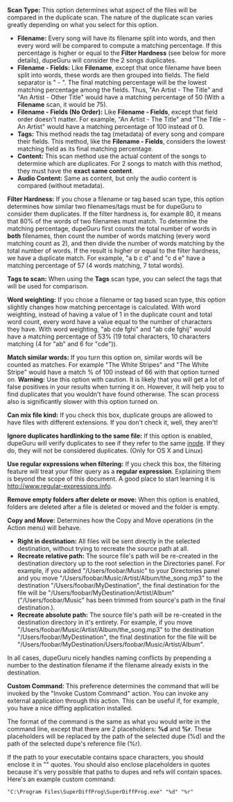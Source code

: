 **Scan Type:** This option determines what aspect of the files will be compared in the duplicate scan. The nature of the duplicate scan varies greatly depending on what you select for this option.

* **Filename:** Every song will have its filename split into words, and then every word will be compared to compute a matching percentage. If this percentage is higher or equal to the **Filter Hardness** (see below for more details), dupeGuru will consider the 2 songs duplicates.
* **Filename - Fields:** Like **Filename**, except that once filename have been split into words, these words are then grouped into fields. The field separator is " - ". The final matching percentage will be the lowest matching percentage among the fields. Thus, "An Artist - The Title" and "An Artist - Other Title" would have a matching percentage of 50 (With a **Filename** scan, it would be 75).
* **Filename - Fields (No Order):** Like **Filename - Fields**, except that field order doesn't matter. For example, "An Artist - The Title" and "The Title - An Artist" would have a matching percentage of 100 instead of 0.
* **Tags:** This method reads the tag (metadata) of every song and compare their fields. This method, like the **Filename - Fields**, considers the lowest matching field as its final matching percentage.
* **Content:** This scan method use the actual content of the songs to determine which are duplicates. For 2 songs to match with this method, they must have the **exact same content**.
* **Audio Content:** Same as content, but only the audio content is compared (without metadata).

**Filter Hardness:** If you chose a filename or tag based scan type, this option determines how similar two filenames/tags must be for dupeGuru to consider them duplicates. If the filter hardness is, for example 80, it means that 80% of the words of two filenames must match. To determine the matching percentage, dupeGuru first counts the total number of words in **both** filenames, then count the number of words matching (every word matching count as 2), and then divide the number of words matching by the total number of words. If the result is higher or equal to the filter hardness, we have a duplicate match. For example, "a b c d" and "c d e" have a matching percentage of 57 (4 words matching, 7 total words).

**Tags to scan:** When using the **Tags** scan type, you can select the tags that will be used for comparison.

**Word weighting:** If you chose a filename or tag based scan type, this option slightly changes how matching percentage is calculated. With word weighting, instead of having a value of 1 in the duplicate count and total word count, every word have a value equal to the number of characters they have. With word weighting, "ab cde fghi" and "ab cde fghij" would have a matching percentage of 53% (19 total characters, 10 characters matching (4 for "ab" and 6 for "cde")).

**Match similar words:** If you turn this option on, similar words will be counted as matches. For example "The White Stripes" and "The White Stripe" would have a match % of 100 instead of 66 with that option turned on. **Warning:** Use this option with caution. It is likely that you will get a lot of false positives in your results when turning it on. However, it will help you to find duplicates that you wouldn't have found otherwise. The scan process also is significantly slower with this option turned on.

**Can mix file kind:** If you check this box, duplicate groups are allowed to have files with different extensions. If you don't check it, well, they aren't!

**Ignore duplicates hardlinking to the same file:** If this option is enabled, dupeGuru will verify duplicates to see if they refer to the same [inode](http://en.wikipedia.org/wiki/Inode). If they do, they will not be considered duplicates. (Only for OS X and Linux)

**Use regular expressions when filtering:** If you check this box, the filtering feature will treat your filter query as a **regular expression**. Explaining them is beyond the scope of this document. A good place to start learning it is <http://www.regular-expressions.info>.

**Remove empty folders after delete or move:** When this option is enabled, folders are deleted after a file is deleted or moved and the folder is empty.

**Copy and Move:** Determines how the Copy and Move operations (in the Action menu) will behave.

* **Right in destination:** All files will be sent directly in the selected destination, without trying to recreate the source path at all.
* **Recreate relative path:** The source file's path will be re-created in the destination directory up to the root selection in the Directories panel. For example, if you added "/Users/foobar/Music" to your Directories panel and you move "/Users/foobar/Music/Artist/Album/the_song.mp3" to the destination "/Users/foobar/MyDestination", the final destination for the file will be "/Users/foobar/MyDestination/Artist/Album" ("/Users/foobar/Music" has been trimmed from source's path in the final destination.).
* **Recreate absolute path:** The source file's path will be re-created in the destination directory in it's entirety. For example, if you move "/Users/foobar/Music/Artist/Album/the_song.mp3" to the destination "/Users/foobar/MyDestination", the final destination for the file will be "/Users/foobar/MyDestination/Users/foobar/Music/Artist/Album".

In all cases, dupeGuru nicely handles naming conflicts by prepending a number to the destination filename if the filename already exists in the destination.

**Custom Command:** This preference determines the command that will be invoked by the "Invoke Custom Command" action. You can invoke any external application through this action. This can be useful if, for example, you have a nice diffing application installed.

The format of the command is the same as what you would write in the command line, except that there are 2 placeholders: **%d** and **%r**. These placeholders will be replaced by the path of the selected dupe (%d) and the path of the selected dupe's reference file (%r).
  
If the path to your executable contains space characters, you should enclose it in "" quotes. You should also enclose placeholders in quotes because it's very possible that paths to dupes and refs will contain spaces. Here's an example custom command:
  
    "C:\Program Files\SuperDiffProg\SuperDiffProg.exe" "%d" "%r"
